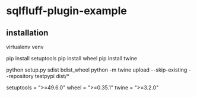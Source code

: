 # sqlfluff-plugin-example

## installation
virtualenv venv

pip install setuptools
pip install wheel 
pip install twine

python setup.py sdist bdist_wheel
python -m twine upload --skip-existing --repository testpypi dist/*

setuptools = ">=49.6.0"
wheel = ">=0.35.1"
twine = ">=3.2.0"